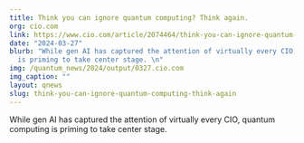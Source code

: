 ```yaml
---
title: Think you can ignore quantum computing? Think again.
org: cio.com
link: https://www.cio.com/article/2074464/think-you-can-ignore-quantum-computing-think-again.html
date: "2024-03-27"
blurb: "While gen AI has captured the attention of virtually every CIO, quantum computing
  is priming to take center stage. \n"
img: /quantum_news/2024/output/0327.cio.com
img_caption: ""
layout: qnews
slug: think-you-can-ignore-quantum-computing-think-again
---
```


While gen AI has captured the attention of virtually every CIO, quantum computing is priming to take center stage. 
